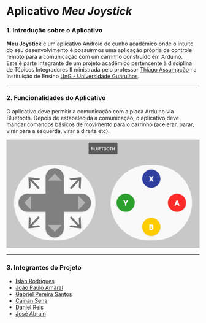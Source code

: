 # Aplicativo *Meu Joystick*

### 1. Introdução sobre o Aplicativo  
   **Meu Joystick** é um aplicativo Android de cunho acadêmico onde o intuito do seu desenvolvimento é possuirmos uma 
aplicação própria de controle remoto para a comunicação com um carrinho construído em Arduino.  
Este é parte integrante de um projeto acadêmico pertencente à disciplina de Tópicos Integradores II ministrada pelo professor 
[Thiago Assumpção](https://www.linkedin.com/in/thiago-alexandre-alves-de-assump%C3%A7%C3%A3o-a2a24b59/) na Instituição de Ensino 
[UnG - Universidade Guarulhos](http://www.ung.br/).

- - - 

### 2. Funcionalidades do Aplicativo
   O aplicativo deve permitir a comunicação com a placa Arduino via Bluetooth. Depois de estabelecida a comunicação, o aplicativo 
	 deve mandar comandos básicos de movimento para o carrinho (acelerar, parar, virar para a esquerda, virar a direita etc).

![Aparência do Aplicativo](/images-presentation/tela-app.jpeg "Aparência do Aplicativo")
	 
- - - 

### 3. Integrantes do Projeto
+ [Islan Rodrigues](https://br.linkedin.com/in/islan-rodrigues-44723b11a)
+ [João Paulo Amaral](https://www.linkedin.com/in/jo%C3%A3o-paulo-918535123/)
+ [Gabriel Pereira Santos](https://www.linkedin.com/in/gabrielpereirasantos/)
+ [Cainan Sena](https://www.linkedin.com/in/cainan-sena-8a196911a/)
+ [Daniel Reis](https://www.linkedin.com/in/daniel-r-513983124/)
+ [José Abrain](https://www.linkedin.com/in/jose-abrain-alves-abrain-306986133/)
	 
